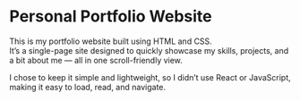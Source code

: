 # Personal Portfolio Website

This is my portfolio website built using HTML and CSS.  
It’s a single-page site designed to quickly showcase my skills, projects, and a bit about me — all in one scroll-friendly view.

I chose to keep it simple and lightweight, so I didn’t use React or JavaScript, making it easy to load, read, and navigate.
